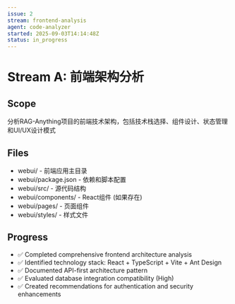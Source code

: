 ```yaml
---
issue: 2
stream: frontend-analysis
agent: code-analyzer
started: 2025-09-03T14:14:48Z
status: in_progress
---
```


# Stream A: 前端架构分析

## Scope
分析RAG-Anything项目的前端技术架构，包括技术栈选择、组件设计、状态管理和UI/UX设计模式

## Files
- webui/ - 前端应用主目录
- webui/package.json - 依赖和脚本配置
- webui/src/ - 源代码结构
- webui/components/ - React组件 (如果存在)
- webui/pages/ - 页面组件
- webui/styles/ - 样式文件

## Progress
- ✅ Completed comprehensive frontend architecture analysis
- ✅ Identified technology stack: React + TypeScript + Vite + Ant Design
- ✅ Documented API-first architecture pattern
- ✅ Evaluated database integration compatibility (High)
- ✅ Created recommendations for authentication and security enhancements